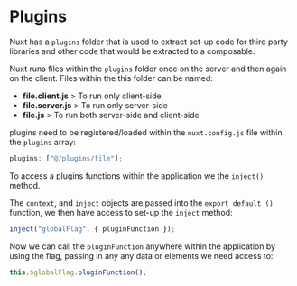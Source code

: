 # Plugins

Nuxt has a `plugins` folder that is used to extract set-up code for third party libraries and other code that would be extracted to a composable.

Nuxt runs files within the `plugins` folder once on the server and then again on the client. Files within the this folder can be named:

- **file.client.js** > To run only client-side
- **file.server.js** > To run only server-side
- **file.js** > To run both server-side and client-side

plugins need to be registered/loaded within the `nuxt.config.js` file within the `plugins` array:

```js
plugins: ["@/plugins/file"];
```

To access a plugins functions within the application we the `inject()` method.

The `context`, and `inject` objects are passed into the `export default ()` function, we then have access to set-up the `inject` method:

```js
inject("globalFlag", { pluginFunction });
```

Now we can call the `pluginFunction` anywhere within the application by using the flag, passing in any any data or elements we need access to:

```js
this.$globalFlag.pluginFunction();
```
